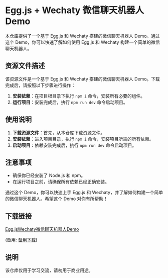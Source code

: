 # Egg.js + Wechaty 微信聊天机器人 Demo

本仓库提供了一个基于 Egg.js 和 Wechaty 搭建的微信聊天机器人 Demo。通过这个 Demo，你可以快速了解如何使用 Egg.js 和 Wechaty 构建一个简单的微信聊天机器人。

## 资源文件描述

该资源文件是一个基于 Egg.js 和 Wechaty 搭建的微信聊天机器人 Demo。下载完成后，请按照以下步骤进行操作：

1. **安装依赖**：在项目根目录下执行 `npm i` 命令，安装所有必要的组件。
2. **运行项目**：安装完成后，执行 `npm run dev` 命令启动项目。

## 使用说明

1. **下载资源文件**：首先，从本仓库下载资源文件。
2. **安装依赖**：进入项目目录，执行 `npm i` 命令，安装项目所需的所有依赖。
3. **启动项目**：依赖安装完成后，执行 `npm run dev` 命令启动项目。

## 注意事项

- 确保你已经安装了 Node.js 和 npm。
- 在运行项目之前，请确保所有依赖已经正确安装。

通过这个 Demo，你可以快速上手 Egg.js 和 Wechaty，并了解如何构建一个简单的微信聊天机器人。希望这个 Demo 对你有所帮助！

## 下载链接
[Egg.jsWechaty微信聊天机器人Demo](https://pan.quark.cn/s/75a967656ed4) 

(备用: [备用下载](https://pan.baidu.com/s/1IdLxxMLXtwFvLKFHjLWiTg?pwd=1223))

## 说明

该仓库仅用于学习交流，请勿用于商业用途。

